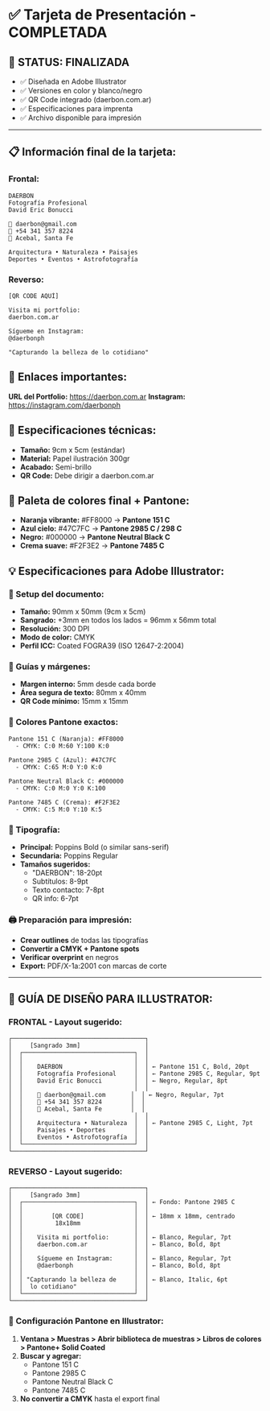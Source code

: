 # ✅ Tarjeta de Presentación - COMPLETADA

## 🎯 **STATUS: FINALIZADA** 
- ✅ Diseñada en Adobe Illustrator
- ✅ Versiones en color y blanco/negro
- ✅ QR Code integrado (daerbon.com.ar)  
- ✅ Especificaciones para imprenta
- ✅ Archivo disponible para impresión

---

## 📋 Información final de la tarjeta:

### **Frontal:**
```
DAERBON
Fotografía Profesional
David Eric Bonucci

📧 daerbon@gmail.com
📱 +54 341 357 8224
📍 Acebal, Santa Fe

Arquitectura • Naturaleza • Paisajes
Deportes • Eventos • Astrofotografía
```

### **Reverso:**
```
[QR CODE AQUÍ]

Visita mi portfolio:
daerbon.com.ar

Sígueme en Instagram:
@daerbonph

"Capturando la belleza de lo cotidiano"
```

## 🔗 Enlaces importantes:

**URL del Portfolio:** https://daerbon.com.ar
**Instagram:** https://instagram.com/daerbonph

## 📐 Especificaciones técnicas:

- **Tamaño:** 9cm x 5cm (estándar)
- **Material:** Papel ilustración 300gr
- **Acabado:** Semi-brillo
- **QR Code:** Debe dirigir a daerbon.com.ar

## 🎨 Paleta de colores final + Pantone:

- **Naranja vibrante:** #FF8000 → **Pantone 151 C**
- **Azul cielo:** #47C7FC → **Pantone 2985 C / 298 C**
- **Negro:** #000000 → **Pantone Neutral Black C**
- **Crema suave:** #F2F3E2 → **Pantone 7485 C**

## 💡 Especificaciones para Adobe Illustrator:

### **🎨 Setup del documento:**
- **Tamaño:** 90mm x 50mm (9cm x 5cm)
- **Sangrado:** +3mm en todos los lados = 96mm x 56mm total
- **Resolución:** 300 DPI
- **Modo de color:** CMYK
- **Perfil ICC:** Coated FOGRA39 (ISO 12647-2:2004)

### **📐 Guías y márgenes:**
- **Margen interno:** 5mm desde cada borde
- **Área segura de texto:** 80mm x 40mm
- **QR Code mínimo:** 15mm x 15mm

### **🎯 Colores Pantone exactos:**
```
Pantone 151 C (Naranja): #FF8000
  - CMYK: C:0 M:60 Y:100 K:0
  
Pantone 2985 C (Azul): #47C7FC  
  - CMYK: C:65 M:0 Y:0 K:0
  
Pantone Neutral Black C: #000000
  - CMYK: C:0 M:0 Y:0 K:100
  
Pantone 7485 C (Crema): #F2F3E2
  - CMYK: C:5 M:0 Y:10 K:5
```

### **📝 Tipografía:**
- **Principal:** Poppins Bold (o similar sans-serif)
- **Secundaria:** Poppins Regular
- **Tamaños sugeridos:**
  - "DAERBON": 18-20pt
  - Subtítulos: 8-9pt  
  - Texto contacto: 7-8pt
  - QR info: 6-7pt

### **🖨️ Preparación para impresión:**
- **Crear outlines** de todas las tipografías
- **Convertir a CMYK + Pantone spots**
- **Verificar overprint** en negros
- **Export:** PDF/X-1a:2001 con marcas de corte

---

## 🎨 **GUÍA DE DISEÑO PARA ILLUSTRATOR:**

### **FRONTAL - Layout sugerido:**
```
┌─────────────────────────────────────┐
│     [Sangrado 3mm]                  │
│  ┌───────────────────────────────┐  │
│  │                               │  │
│  │    DAERBON                    │  │ ← Pantone 151 C, Bold, 20pt
│  │    Fotografía Profesional     │  │ ← Pantone 2985 C, Regular, 9pt
│  │    David Eric Bonucci         │  │ ← Negro, Regular, 8pt
│  │                               │  │
│  │    📧 daerbon@gmail.com       │  │ ← Negro, Regular, 7pt
│  │    📱 +54 341 357 8224        │  │
│  │    📍 Acebal, Santa Fe        │  │
│  │                               │  │
│  │    Arquitectura • Naturaleza  │  │ ← Pantone 2985 C, Light, 7pt
│  │    Paisajes • Deportes        │  │
│  │    Eventos • Astrofotografía  │  │
│  └───────────────────────────────┘  │
└─────────────────────────────────────┘
```

### **REVERSO - Layout sugerido:**
```
┌─────────────────────────────────────┐
│     [Sangrado 3mm]                  │
│  ┌───────────────────────────────┐  │ ← Fondo: Pantone 2985 C
│  │                               │  │
│  │        [QR CODE]              │  │ ← 18mm x 18mm, centrado
│  │         18x18mm               │  │
│  │                               │  │
│  │    Visita mi portfolio:       │  │ ← Blanco, Regular, 7pt
│  │    daerbon.com.ar             │  │ ← Blanco, Bold, 8pt
│  │                               │  │
│  │    Sígueme en Instagram:      │  │ ← Blanco, Regular, 7pt
│  │    @daerbonph                 │  │ ← Blanco, Bold, 8pt
│  │                               │  │
│  │ "Capturando la belleza de     │  │ ← Blanco, Italic, 6pt
│  │  lo cotidiano"                │  │
│  └───────────────────────────────┘  │
└─────────────────────────────────────┘
```

### **🔧 Configuración Pantone en Illustrator:**
1. **Ventana > Muestras > Abrir biblioteca de muestras > Libros de colores > Pantone+ Solid Coated**
2. **Buscar y agregar:**
   - Pantone 151 C
   - Pantone 2985 C  
   - Pantone Neutral Black C
   - Pantone 7485 C
3. **No convertir a CMYK** hasta el export final

